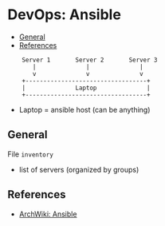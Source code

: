 # DevOps: Ansible

<!-- toc -->

- [General](#general)
- [References](#references)

<!-- tocstop -->

```
    Server 1       Server 2       Server 3
       |              |              |
       v              v              v
    +----------------------------------+
    |              Laptop              |
    +----------------------------------+
```

- Laptop = ansible host (can be anything)

## General

File `inventory`

- list of servers (organized by groups)

## References

- [ArchWiki: Ansible](https://wiki.archlinux.org/title/Ansible)
